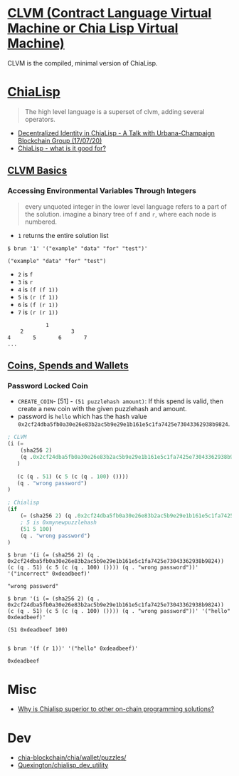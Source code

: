 
# [CLVM (Contract Language Virtual Machine or Chia Lisp Virtual Machine)](https://github.com/Chia-Network/clvm/blob/main/docs/clvm.org)
CLVM is the compiled, minimal version of ChiaLisp.

# [ChiaLisp](https://chialisp.com/)
> The high level language is a superset of clvm, adding several operators.

- [Decentralized Identity in ChiaLisp - A Talk with Urbana-Champaign Blockchain Group (17/07/20)](https://youtu.be/cee9O4ZEPjo)
- [ChiaLisp - what is it good for?](https://www.reddit.com/r/chia/comments/mkbx74/chialisp_what_is_it_good_for/?utm_source=share&utm_medium=web2x&context=3)

## [CLVM Basics](https://chialisp.com/docs/)

### Accessing Environmental Variables Through Integers
> every unquoted integer in the lower level language refers to a part of the solution.
> imagine a binary tree of `f` and `r`, where each node is numbered.

- `1` returns the entire solution list
```
$ brun '1' '("example" "data" "for" "test")'

("example" "data" "for" "test")
```

- `2` is `f`
- `3` is `r`
- `4` is `(f (f 1))`
- `5` is `(r (f 1))`
- `6` is `(f (r 1))`
- `7` is `(r (r 1))`
```
            1
    2               3
4       5       6       7
...
```


## [Coins, Spends and Wallets](https://chialisp.com/docs/coins_spends_and_wallets/)
### Password Locked Coin

- `CREATE_COIN`- [51] - `(51 puzzlehash amount)`: If this spend is valid, then create a new coin with the given puzzlehash and amount.
- password is `hello` which has the hash value `0x2cf24dba5fb0a30e26e83b2ac5b9e29e1b161e5c1fa7425e73043362938b9824`.

``` lisp
; CLVM
(i (= 
    (sha256 2)
    (q .0x2cf24dba5fb0a30e26e83b2ac5b9e29e1b161e5c1fa7425e73043362938b9824)
   )

   (c (q . 51) (c 5 (c (q . 100) ())))
   (q . "wrong password")
)

; Chialisp
(if 
    (= (sha256 2) (q .0x2cf24dba5fb0a30e26e83b2ac5b9e29e1b161e5c1fa7425e73043362938b9824))
    ; 5 is 0xmynewpuzzlehash
    (51 5 100)
    (q . "wrong password")
)
```

```
$ brun '(i (= (sha256 2) (q . 0x2cf24dba5fb0a30e26e83b2ac5b9e29e1b161e5c1fa7425e73043362938b9824)) (c (q . 51) (c 5 (c (q . 100) ()))) (q . "wrong password"))' '("incorrect" 0xdeadbeef)'

"wrong password"

$ brun '(i (= (sha256 2) (q . 0x2cf24dba5fb0a30e26e83b2ac5b9e29e1b161e5c1fa7425e73043362938b9824)) (c (q . 51) (c 5 (c (q . 100) ()))) (q . "wrong password"))' '("hello" 0xdeadbeef)'

(51 0xdeadbeef 100)


$ brun '(f (r 1))' '("hello" 0xdeadbeef)'

0xdeadbeef
```

# Misc
- [Why is Chialisp superior to other on-chain programming solutions?](https://www.youtube.com/watch?v=2uvlop-hlio&t=3358s)

# Dev
- [chia-blockchain/chia/wallet/puzzles/](https://github.com/Chia-Network/chia-blockchain/tree/main/chia/wallet/puzzles)
- [Quexington/chialisp_dev_utility](https://github.com/Quexington/chialisp_dev_utility)